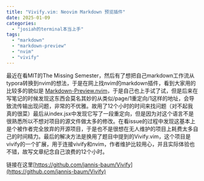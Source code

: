 ```yaml
---
title: "Vivify.vim: Neovim Markdown 预览插件"
date: 2025-01-09
categories: 
  - "josiah的terminal本当上手"
tags: 
  - "markdown"
  - "markdown-preview"
  - "nvim"
  - "vivify"
---
```


最近在看MIT的The Missing Semester，然后有了想把自己markdown工作流从typora转换到nvim的想法，于是在网上找nvim的markdown插件，看到大家用的比较多的貌似是 [Markdown-Preview.nvim](https://github.com/iamcco/markdown-preview.nvim)，于是自己也上手试了试，但是后来在写笔记的时候发现这东西会莫名其妙的从类似/page/1重定向/1这样的地址，会导致流传输出现问题，非常的不优雅。故用了12个小时的时间来找问题（对不起我真的很菜）最后从index.jsx中发现它写了一段重定向，但是因为对这个语言不是很熟悉所以不想对项目的源文件做太多的修改。在看issue的过程中发现这基本上是个被作者完全放弃的开源项目，于是也不是很想在无人维护的项目上耗费太多自己的时间精力。最后的解决方法是换用了题目中提到的Vivify.vim，这个项目是vivify的一个扩展，用于连接vivify和nvim，作者维护比较用心，并且实际体验也不错，故写文章纪念自己浪费的12个小时。

链接在这里[https://github.com/jannis-baum/Vivify](https://github.com/jannis-baum/Vivify)
